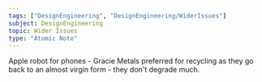 ```yaml
---
tags: ["DesignEngineering", "DesignEngineering/WiderIssues"]
subject: DesignEngineering
topic: Wider Issues
type: "Atomic Note"
---
```


Apple robot for phones - Gracie
Metals preferred for recycling as they go back to an almost virgin form - they don't degrade much.
